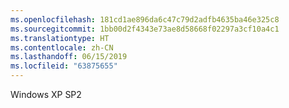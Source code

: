 ```yaml
---
ms.openlocfilehash: 181cd1ae896da6c47c79d2adfb4635ba46e325c8
ms.sourcegitcommit: 1bb00d2f4343e73ae8d58668f02297a3cf10a4c1
ms.translationtype: HT
ms.contentlocale: zh-CN
ms.lasthandoff: 06/15/2019
ms.locfileid: "63875655"
---
```

Windows XP SP2